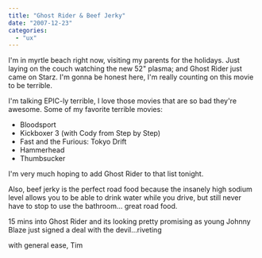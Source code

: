 ```yaml
---
title: "Ghost Rider & Beef Jerky"
date: "2007-12-23"
categories: 
  - "ux"
---
```


I'm in myrtle beach right now, visiting my parents for the holidays. Just laying on the couch watching the new 52" plasma; and Ghost Rider just came on Starz. I'm gonna be honest here, I'm really counting on this movie to be terrible.

I'm talking EPIC-ly terrible, I love those movies that are so bad they're awesome. Some of my favorite terrible movies:

- Bloodsport
- Kickboxer 3 (with Cody from Step by Step)
- Fast and the Furious: Tokyo Drift
- Hammerhead
- Thumbsucker

I'm very much hoping to add Ghost Rider to that list tonight.

Also, beef jerky is the perfect road food because the insanely high sodium level allows you to be able to drink water while you drive, but still never have to stop to use the bathroom... great road food.

15 mins into Ghost Rider and its looking pretty promising as young Johnny Blaze just signed a deal with the devil...riveting

with general ease, Tim
